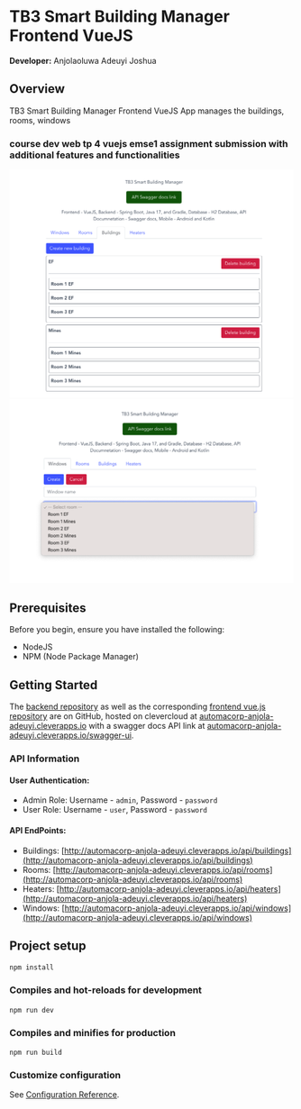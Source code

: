 # TB3 Smart Building Manager Frontend VueJS

**Developer:** Anjolaoluwa Adeuyi Joshua

## Overview

TB3 Smart Building Manager Frontend VueJS App manages the buildings, rooms, windows

### course dev web tp 4 vuejs emse1 assignment submission with additional features and functionalities

![assets/front-1.png](assets/front-1.png)
![assets/front-2.png](assets/front-2.png)

## Prerequisites

Before you begin, ensure you have installed the following:

- NodeJS
- NPM (Node Package Manager)

## Getting Started

The [backend repository](https://github.com/anjola-adeuyi/TB3_Smart_Building_Manager_Backend.git) as well as the corresponding [frontend vue.js repository](https://github.com/anjola-adeuyi/TB3_Smart_Building_Manager_Frontend_VueJS.git) are on GitHub, hosted on clevercloud at [automacorp-anjola-adeuyi.cleverapps.io](http://automacorp-anjola-adeuyi.cleverapps.io/) with a swagger docs API link at [automacorp-anjola-adeuyi.cleverapps.io/swagger-ui](https://automacorp-anjola-adeuyi.cleverapps.io/swagger-ui/index.html).

### API Information

#### User Authentication:

- Admin Role: Username - `admin`, Password - `password`
- User Role: Username - `user`, Password - `password`

#### API EndPoints:

- Buildings: [http://automacorp-anjola-adeuyi.cleverapps.io/api/buildings](http://automacorp-anjola-adeuyi.cleverapps.io/api/buildings)
- Rooms: [http://automacorp-anjola-adeuyi.cleverapps.io/api/rooms](http://automacorp-anjola-adeuyi.cleverapps.io/api/rooms)
- Heaters: [http://automacorp-anjola-adeuyi.cleverapps.io/api/heaters](http://automacorp-anjola-adeuyi.cleverapps.io/api/heaters)
- Windows: [http://automacorp-anjola-adeuyi.cleverapps.io/api/windows](http://automacorp-anjola-adeuyi.cleverapps.io/api/windows)

## Project setup

```
npm install
```

### Compiles and hot-reloads for development

```
npm run dev
```

### Compiles and minifies for production

```
npm run build
```

### Customize configuration

See [Configuration Reference](https://cli.vuejs.org/config/).
